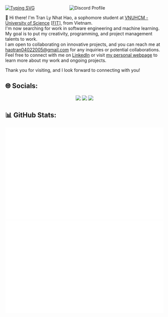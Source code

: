 <!-- [![Typing SVG](https://readme-typing-svg.demolab.com?font=Fira+Code&pause=1000&color=00AFB9&random=false&width=435&lines=Willkommen+auf+meiner+Seite;Welcome+to+my+page)](https://git.io/typing-svg) -->

<div style="display: flex; justify-content: space-between; align-items: flex-start;">
    <div>
        <a href="https://git.io/typing-svg">
            <img src="https://readme-typing-svg.demolab.com?font=Fira+Code&pause=1000&color=00AFB9&random=false&width=435&lines=Willkommen+auf+meiner+Seite;Welcome+to+my+page" alt="Typing SVG">
        </a>
    </div>
    <div>
      <a href="https://discord.com/users/908932551278727168" target="_blank">
        <img align="right" width="300" src="https://lanyard.cnrad.dev/api/908932551278727168?bg=203447&borderRadius=10px&theme=dark&idleMessage=Zero%20trust%2C%20maximum%20security.&showDisplayName=true" alt="Discord Profile"/>
      </a>
    </div>
</div>

<!--
```
                                          .-/+oossssoo+/-.             
                                      `:+ssssssssssssssssss+:`         
                                    -+ssssssssssssssssssyyssss+-       
                                  .ossssssssssssssssssdMMMNysssso.     
                                 /ssssssssssshdmmNNmmyNMMMMhssssss/    
                                +ssssssssshmydMMMMMMMNddddyssssssss+   
                               /sssssssshmmmmhhhyyyyhmNMMMNhssssssss/  
                              .ssssssssdMMMNhsssssssssshNMMMdssssssss. 
                              +sssshhhyNMMNyssssssssssssyNMMMysssssss+
                              ossyNMMMNyMMhsssssssssssssshmmmhssssssso
                              ossyNMMMNyMMhsssssssssssssshmmmhssssssso
                              +sssshhhyNMMNyssssssssssssyNMMMysssssss+
                              .ssssssssdMMMNhsssssssssshNMMMdssssssss. 
                               /sssssssshmmmhyhhyyyyhdNMMMNhssssssss/  
                                +sssssssssdmydMMMMMMMMddddyssssssss+   
                                 /sssssssssssssdmyddsMMMMMdyssssas/
                                   +sssssssssssssssssssdMMNMsssss/
                                    -+ssssssssssssssssssyysssss+-
                                     -:+sssssssssssssssssssss+:-
                                         .-/+ossossososso+/-.      
```
-->

👋 Hi there! I'm Tran Ly Nhat Hao, a sophomore student at [VNUHCM - University of Science](https://hcmus.edu.vn/) [[FIT](https://www.fit.hcmus.edu.vn/)], from Vietnam.<br>
I'm now searching for work in software engineering and machine learning. My goal is to put my creativity, programming, and project management talents to work.<br>
I am open to collaborating on innovative projects, and you can reach me at haotran04022005@gmail.com for any inquiries or potential collaborations. Feel free to connect with me on [LinkedIn](https://www.linkedin.com/in/tranlynhathao/) or visit [my personal webpage](https://tranlynhathao.vercel.app/) to learn more about my work and ongoing projects.

Thank you for visiting, and I look forward to connecting with you!


## 🌐 Socials:
<div style="text-align: center;">
    <a href="https://facebook.com/nhathao.tranly.3"><img src="https://img.shields.io/badge/Facebook-%231877F2.svg?logo=Facebook&logoColor=white"></a>
    <a href="https://linkedin.com/in/tranlynhathao"><img src="https://img.shields.io/badge/LinkedIn-%230077B5.svg?logo=linkedin&logoColor=white"></a>
    <a href="https://x.com/TranLyNhatHao"><img src="https://img.shields.io/badge/X-black.svg?logo=X&logoColor=white"></a>
</div>

<!--

<div align=center>
    <img width="42%" align="center" src="https://github-readme-stats.vercel.app/api/top-langs/?username=tranlynhathao&theme=gruvbox&hide_border=false&include_all_commits=false&count_private=false&layout=compact&cache_seconds=180" />
    <img align="right" width="53%" src="https://github-readme-stats.vercel.app/api?username=tranlynhathao&theme=gruvbox&hide_border=false&include_all_commits=false&count_private=false&cache_seconds=180" />
</div>
-->
## 📊 GitHub Stats:
<div align="center">

  <picture>
    <source srcset="https://raw.githubusercontent.com/tranlynhathao/github-stats/master/generated/overview.svg" media="(prefers-color-scheme: dark)">
    <img src="https://raw.githubusercontent.com/tranlynhathao/github-stats/master/generated/overview.svg" alt="GitHub Stats" />
  </picture>

  <!-- <br/> -->

  <picture>
    <source srcset="https://raw.githubusercontent.com/tranlynhathao/github-stats/master/generated/languages.svg" media="(prefers-color-scheme: dark)">
    <img src="https://raw.githubusercontent.com/tranlynhathao/github-stats/master/generated/languages.svg" alt="Languages" />
  </picture>

</div>


<!-- [![Instagram](https://img.shields.io/badge/Instagram-%23E4405F.svg?logo=Instagram&logoColor=white)](https://instagram.com/nhathao0402) -->

<!-- # 📊 GitHub Stats:
![](https://github-readme-stats.vercel.app/api?username=tranlynhathao&theme=radical&hide_border=false&include_all_commits=false&count_private=false)<br/>
![](https://github-readme-streak-stats.herokuapp.com/?user=tranlynhathao&theme=radical&hide_border=false)<br/>
![](https://github-readme-stats.vercel.app/api/top-langs/?username=tranlynhathao&theme=radical&hide_border=false&include_all_commits=false&count_private=false&layout=compact) -->

<!-- <p align="center">
<img src="https://github.com/tranlynhathao/github-stats/blob/master/generated/overview.svg">
<img src="https://github.com/tranlynhathao/github-stats/blob/master/generated/languages.svg">
</p> -->

<!-- ## 🏆 GitHub Trophies
[![trophy](https://github-profile-trophy.vercel.app/?username=ryo-ma&theme=onedark)](https://github.com/ryo-ma/github-profile-trophy) -->

<!--### 🔝 Top Contributed Repo
![](https://github-contributor-stats.vercel.app/api?username=tranlynhathao&limit=5&theme=tokyonight&combine_all_yearly_contributions=true) -->

<!--
<p align="center">
 <img width="1000" src="assets/github-snake.svg" alt="snake"/>
</p> -->

<!-- --- -->

<!-- ![](https://capsule-render.vercel.app/api?type=waving&height=100&color=gradient&section=footer&reversal=false&fontAlign=50&fontAlignY=50&animation=twinkling) -->
<!-- <a href="https://github.com/antonkomarev/github-profile-views-counter"> <img src="https://komarev.com/ghpvc/?username=tranlynhathao&style=for-the-badge"> </a> -->
